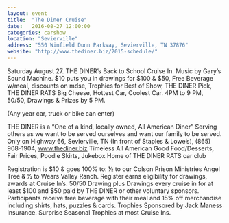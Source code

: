 ```yaml
---
layout: event
title:  "The Diner Cruise"
date:   2016-08-27 12:00:00
categories: carshow
location: "Sevierville"
address: "550 Winfield Dunn Parkway, Sevierville, TN 37876"
website: "http://www.thediner.biz/2015-schedule/"
---
```


Saturday August 27. THE DINER’s Back to School Cruise In. Music by Gary’s Sound Machine. $10 puts you in drawings for $100 & $50, Free Beverage w/meal, discounts on mdse, Trophies for Best of Show, THE DINER Pick, THE DINER RATS Big Cheese, Hottest Car, Coolest Car. 4PM to 9 PM, 50/50, Drawings & Prizes by 5 PM.

(Any year car, truck or bike can enter)

THE DINER is a “One of a kind, locally owned, All American Diner”
Serving others as we want to be served ourselves and want our family to be served.
Only on Highway 66, Sevierville, TN (In front of Staples & Lowe’s), (865) 908-1904, www.thediner.biz
Timeless All American Good Food/Desserts, Fair Prices, Poodle Skirts, Jukebox
Home of THE DINER RATS car club

Registration is $10 & goes 100% to: ½ to our Colson Prison Ministries Angel Tree & ½ to Wears Valley Ranch. Register earns eligibility for drawings, awards at Cruise In’s. 50/50 Drawing plus Drawings every cruise in for at least $100 and $50 paid by THE DINER or other voluntary sponsors. Participants receive free beverage with their meal and 15% off merchandise including shirts, hats, puzzles & cards. Trophies Sponsored by Jack Maness Insurance. Surprise Seasonal Trophies at most Cruise Ins.
